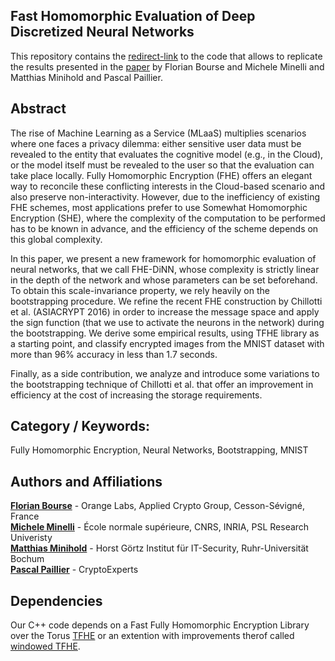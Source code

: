 ## Fast Homomorphic Evaluation of Deep Discretized Neural Networks

This repository contains the [redirect-link](https://github.com/MatthiasMi/dinn) to the code that allows to replicate the results presented in the [paper](ia.cr/2017/1114) by Florian Bourse and Michele Minelli and Matthias Minihold and Pascal Paillier.


## Abstract
The rise of Machine Learning as a Service (MLaaS) multiplies scenarios where one faces a privacy dilemma: either sensitive user data must be revealed to the entity that evaluates the cognitive model (e.g., in the Cloud), or the model itself must be revealed to the user so that the evaluation can take place locally. Fully Homomorphic Encryption (FHE) offers an elegant way to reconcile these conflicting interests in the Cloud-based scenario and also preserve non-interactivity. However, due to the inefficiency of existing FHE schemes, most applications prefer to use Somewhat Homomorphic Encryption (SHE), where the complexity of the computation to be performed has to be known in advance, and the efficiency of the scheme depends on this global complexity.

In this paper, we present a new framework for homomorphic evaluation of neural networks, that we call FHE-DiNN, whose complexity is strictly linear in the depth of the network and whose parameters can be set beforehand. To obtain this scale-invariance property, we rely heavily on the bootstrapping procedure. We refine the recent FHE construction by Chillotti et al. (ASIACRYPT 2016) in order to increase the message space and apply the sign function (that we use to activate the neurons in the network) during the bootstrapping. We derive some empirical results, using TFHE library as a starting point, and classify encrypted images from the MNIST dataset with more than 96% accuracy in less than 1.7 seconds.

Finally, as a side contribution, we analyze and introduce some variations to the bootstrapping technique of Chillotti et al. that offer an improvement in efficiency at the cost of increasing the storage requirements.


## Category / Keywords:
Fully Homomorphic Encryption, Neural Networks, Bootstrapping, MNIST


## Authors and Affiliations
**[Florian Bourse](http://www.di.ens.fr/~fbourse)** - Orange Labs, Applied Crypto Group, Cesson-Sévigné, France  
**[Michele Minelli](http://www.di.ens.fr/~minelli)** - École normale supérieure, CNRS, INRIA, PSL Research Univeristy  
**[Matthias Minihold](http://www.cits.rub.de/personen/minihold.html)** - Horst Görtz Institut für IT-Security, Ruhr-Universität Bochum  
**[Pascal Paillier](https://www.cryptoexperts.com)** - CryptoExperts


## Dependencies
Our C++ code depends on a Fast Fully Homomorphic Encryption Library over the Torus [TFHE](https://github.com/tfhe/tfhe) or an extention with improvements therof called [windowed TFHE](https://github.com/MatthiasMi/tfhe/tree/windowed).
